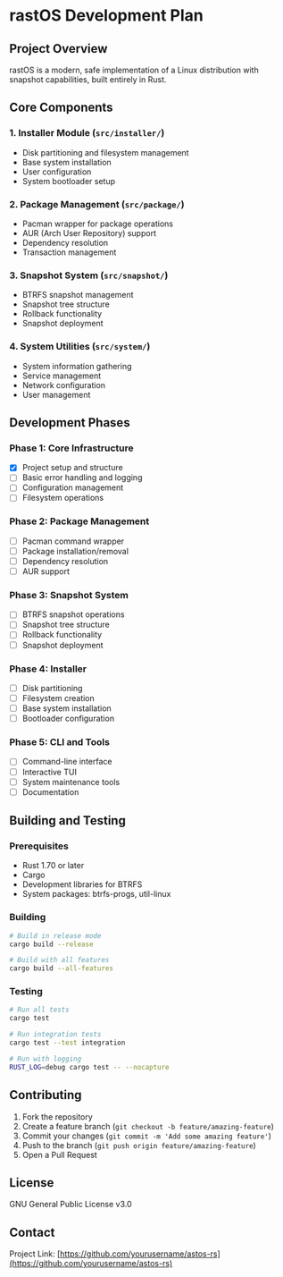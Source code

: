 # rastOS Development Plan

## Project Overview
rastOS is a modern, safe implementation of a Linux distribution with snapshot capabilities, built entirely in Rust.

## Core Components

### 1. Installer Module (`src/installer/`)
- Disk partitioning and filesystem management
- Base system installation
- User configuration
- System bootloader setup

### 2. Package Management (`src/package/`)
- Pacman wrapper for package operations
- AUR (Arch User Repository) support
- Dependency resolution
- Transaction management

### 3. Snapshot System (`src/snapshot/`)
- BTRFS snapshot management
- Snapshot tree structure
- Rollback functionality
- Snapshot deployment

### 4. System Utilities (`src/system/`)
- System information gathering
- Service management
- Network configuration
- User management

## Development Phases

### Phase 1: Core Infrastructure
- [x] Project setup and structure
- [ ] Basic error handling and logging
- [ ] Configuration management
- [ ] Filesystem operations

### Phase 2: Package Management
- [ ] Pacman command wrapper
- [ ] Package installation/removal
- [ ] Dependency resolution
- [ ] AUR support

### Phase 3: Snapshot System
- [ ] BTRFS snapshot operations
- [ ] Snapshot tree structure
- [ ] Rollback functionality
- [ ] Snapshot deployment

### Phase 4: Installer
- [ ] Disk partitioning
- [ ] Filesystem creation
- [ ] Base system installation
- [ ] Bootloader configuration

### Phase 5: CLI and Tools
- [ ] Command-line interface
- [ ] Interactive TUI
- [ ] System maintenance tools
- [ ] Documentation

## Building and Testing

### Prerequisites
- Rust 1.70 or later
- Cargo
- Development libraries for BTRFS
- System packages: btrfs-progs, util-linux

### Building
```bash
# Build in release mode
cargo build --release

# Build with all features
cargo build --all-features
```

### Testing
```bash
# Run all tests
cargo test

# Run integration tests
cargo test --test integration

# Run with logging
RUST_LOG=debug cargo test -- --nocapture
```

## Contributing
1. Fork the repository
2. Create a feature branch (`git checkout -b feature/amazing-feature`)
3. Commit your changes (`git commit -m 'Add some amazing feature'`)
4. Push to the branch (`git push origin feature/amazing-feature`)
5. Open a Pull Request

## License
GNU General Public License v3.0

## Contact
Project Link: [https://github.com/yourusername/astos-rs](https://github.com/yourusername/astos-rs)
